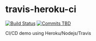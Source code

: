 # travis-heroku-ci
[![Build Status](https://travis-ci.org/garenyondem/travis-heroku-ci.svg?branch=master)](https://travis-ci.org/garenyondem/travis-heroku-ci)
[![Commits TBD](https://img.shields.io/github/commits-since/badges/shields/gh-pages.svg?label=commits%20to%20be%20deployed)](https://github.com/garenyondem/travis-heroku-ci/compare/master...dev)

CI/CD demo using Heroku/Nodejs/Travis
